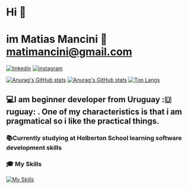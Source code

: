 # Hi 👋 
# im Matias Mancini 📧 matimancini@gmail.com 

[![linkedin](https://user-images.githubusercontent.com/17550413/211963098-8cc3503d-a03b-476d-815c-3abd341815c3.png)](https://www.linkedin.com/in/matias-mancini-35aa10261/)
[![instagram](https://user-images.githubusercontent.com/17550413/211963091-1ae45252-3913-460c-975e-6a32d2375fc1.png)](https://www.instagram.com/matias_emme/)


[![Anurag's GitHub stats](https://github-readme-stats.vercel.app/api?username=juanivalle)](https://github.com/anuraghazra/github-readme-stats)
[![Anurag's GitHub stats](https://github-readme-stats.vercel.app/api?username=emme-esse)](https://github.com/anuraghazra/github-readme-stats)
[![Top Langs](https://github-readme-stats.vercel.app/api/top-langs/?username=EMME-ESSE&layout=compact)](https://github.com/EMME-ESSE/EMME-ESSE/Readme.md)



## 💻I am beginner developer from Uruguay :🇺ruguay: . One of my characteristics is that i am pragmatical so i like the practical things.

### 📚Currently studying at Holberton School learning software development skills

### :mortar_board: My Skills

[![My Skills](https://skills.thijs.gg/icons?i=js,html,css,java,c,python&theme=dark)](https://skills.thijs.gg)




